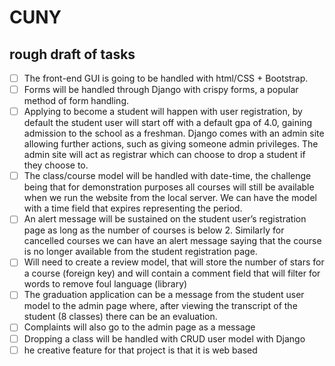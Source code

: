 # CUNY
## rough draft of tasks
-[ ] The front-end GUI is going to be handled with html/CSS + Bootstrap.
-[ ] Forms will be handled through Django with crispy forms, a popular method of form handling. 
-[ ] Applying to become a student will happen with user registration, by default the student user will start off with a default gpa of 4.0, gaining admission to the school as a freshman. Django comes with an admin site allowing further actions, such as giving someone admin privileges. The admin site will act as registrar which can choose to drop a student if they choose to. 
-[ ] The class/course model will be handled with date-time, the challenge being that for demonstration purposes all courses will still be available when we run the website from the local server. We can have the model with a time field that expires representing the period.
-[ ] An alert message will be sustained on the student user’s registration page as long as the number of courses is below 2. Similarly for cancelled courses we can have an alert message saying that the course is no longer available from the student registration page. 
-[ ] Will need to create a review model, that will store the number of stars for a course (foreign key) and will contain a comment field that will filter for words to remove foul language (library)
-[ ] The graduation application can be a message from the student user model to the admin page where, after viewing the transcript of the student (8 classes) there can be an evaluation.
-[ ] Complaints will also go to the admin page as a message
-[ ] Dropping a class will be handled with CRUD user model with Django
-[ ] he creative feature for that project is that it is web based
